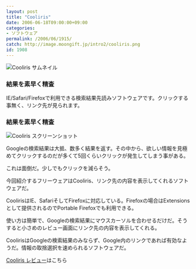 ```yaml
---
layout: post
title: "Cooliris"
date: 2006-06-18T09:00:00+09:00
categories:
- ソフトウェア
permalink: /2006/06/1915/
catch: http://image.moongift.jp/intro2/cooliris.png
id: 1908
---
```

 ![Cooliris サムネイル](http://image.moongift.jp/intro2/cooliris.t.png "Cooliris サムネイル")
  

### 結果を素早く精査
  
IE/Safari/Firefoxで利用できる検索結果先読みソフトウェアです。クリックする事無く、リンク先が見られます。  
<!--more-->  

### 結果を素早く精査
  

![Cooliris スクリーンショット](http://image.moongift.jp/intro2/cooliris.png "Cooliris スクリーンショット")

  

Googleの検索結果は大抵、数多く結果を返す。その中から、欲しい情報を見極めてクリックするのだが多くて5回くらいクリックが発生してしまう事がある。

  

これは面倒だ。少しでもクリックを減らそう。

  

今回紹介するフリーウェアはCooliris、リンク先の内容を表示してくれるソフトウェアだ。

  

CoolirisはIE、SafariそしてFirefoxに対応している。Firefoxの場合はExtensionsとして提供されるのでPortable Firefoxでも利用できる。

  

使い方は簡単で、Googleの検索結果にマウスカーソルを合わせるだけだ。そうすると小さめのレビュー画面にリンク先の内容を表示してくれる。

  

CoolirisはGoogleの検索結果のみならず、Google内のリンクであれば有効なようだ。情報の取捨選択を速められるソフトウェアだ。

  

[Cooliris レビュー](http://fw.moongift.jp/review/i-1919.html)はこちら

